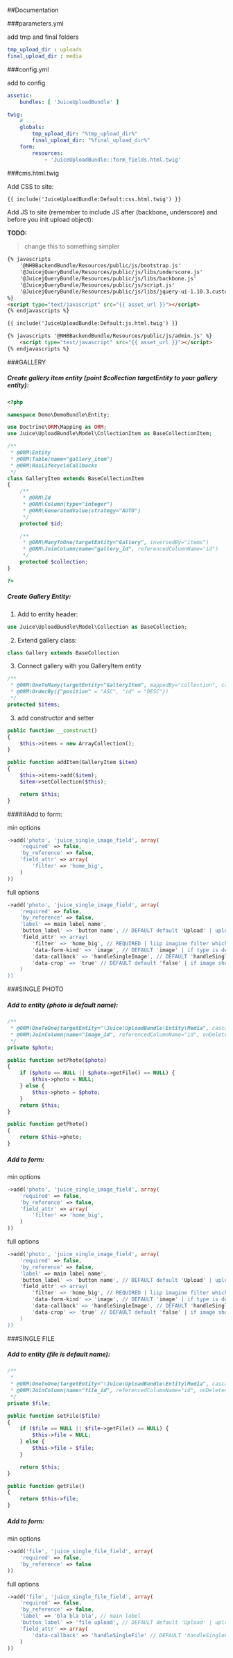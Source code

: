 ##Documentation

###parameters.yml

add tmp and final folders

``` yaml
tmp_upload_dir : uploads
final_upload_dir : media
```



###config.yml

add to config

``` yaml
assetic:
    bundles: [ 'JuiceUploadBundle' ]

twig:
    # ...
    globals:
        tmp_upload_dir: "%tmp_upload_dir%"
        final_upload_dir: "%final_upload_dir%"
    form:
        resources:
            - 'JuiceUploadBundle::form_fields.html.twig'
```

###cms.html.twig

Add CSS to site:

``` html
{{ include('JuiceUploadBundle:Default:css.html.twig') }}
```

Add JS to site (remember to include JS after (backbone, underscore) and before you init upload object):

**TODO:**

> change this to something simpler


``` html
{% javascripts
    '@NHBBackendBundle/Resources/public/js/bootstrap.js'
    '@JuicejQueryBundle/Resources/public/js/libs/underscore.js'
    '@JuicejQueryBundle/Resources/public/js/libs/backbone.js'
    '@JuicejQueryBundle/Resources/public/js/script.js'
    '@JuicejQueryBundle/Resources/public/js/libs/jquery-ui-1.10.3.custom.js'
%}
<script type="text/javascript" src="{{ asset_url }}"></script>
{% endjavascripts %}

{{ include('JuiceUploadBundle:Default:js.html.twig') }}

{% javascripts '@NHBBackendBundle/Resources/public/js/admin.js' %}
    <script type="text/javascript" src="{{ asset_url }}"></script>
{% endjavascripts %}
```

###GALLERY

##### Create gallery item entity (point $collection targetEntity to your gallery entity):

``` php
<?php

namespace Demo\DemoBundle\Entity;

use Doctrine\ORM\Mapping as ORM;
use Juice\UploadBundle\Model\CollectionItem as BaseCollectionItem;

/**
 * @ORM\Entity
 * @ORM\Table(name="gallery_item")
 * @ORM\HasLifecycleCallbacks
 */
class GalleryItem extends BaseCollectionItem
{
    /**
     * @ORM\Id
     * @ORM\Column(type="integer")
     * @ORM\GeneratedValue(strategy="AUTO")
     */
    protected $id;

    /**
     * @ORM\ManyToOne(targetEntity="Gallery", inversedBy="items")
     * @ORM\JoinColumn(name="gallery_id", referencedColumnName="id")
     */
    protected $collection;
}

?>
```

##### Create Gallery Entity:

1) Add to entity header:

``` php
use Juice\UploadBundle\Model\Collection as BaseCollection;
```

2) Extend gallery class:

``` php
class Gallery extends BaseCollection
```

3) Connect gallery with you GalleryItem entity

``` php
/**
 * @ORM\OneToMany(targetEntity="GalleryItem", mappedBy="collection", cascade={"persist", "remove"})
 * @ORM\OrderBy({"position" = "ASC", "id" = "DESC"})
 */
protected $items;
```

3) add constructor and setter

``` php
public function __construct()
{
    $this->items = new ArrayCollection();
}

public function addItem(GalleryItem $item)
{
    $this->items->add($item);
    $item->setCollection($this);

    return $this;
}
```

#####Add to form:

min options

``` php
->add('photo', 'juice_single_image_field', array(
    'required' => false,
    'by_reference' => false,
    'field_attr' => array(
        'filter' => 'home_big',
    )
))
```        

full options

``` php
->add('photo', 'juice_single_image_field', array(
    'required' => false,
    'by_reference' => false,
    'label' => main label name',
    'button_label' => 'button name', // DEFAULT default 'Upload' | upload button label
    'field_attr' => array(
        'filter' => 'home_big', // REQUIRED | liip imagine filter which we want to use
        'data-form-kind' => 'image', // DEFAULT 'image' | if type is defined as image, controller will return dimensions arter upload
        'data-callback' => 'handleSingleImage', // DEFAULT 'handleSingleImage' | which js function will be triggered after upload
        'data-crop' => 'true' // DEFAULT default 'false' | if image should be croped (if image is same size as liip filter, it wont be croped)
    )
))
```

###SINGLE PHOTO

##### Add to entity (photo is default name):

``` php
/**
 * @ORM\OneToOne(targetEntity="\Juice\UploadBundle\Entity\Media", cascade={"persist", "remove"}, orphanRemoval=true)
 * @ORM\JoinColumn(name="image_id", referencedColumnName="id", onDelete="SET NULL", nullable=true)
 */
private $photo;

public function setPhoto($photo)
{
    if ($photo == NULL || $photo->getFile() == NULL) {
        $this->photo = NULL;
    } else {
        $this->photo = $photo;
    }
    return $this;
}

public function getPhoto()
{
    return $this->photo;
}
```

##### Add to form:

min options

``` php
->add('photo', 'juice_single_image_field', array(
    'required' => false,
    'by_reference' => false,
    'field_attr' => array(
        'filter' => 'home_big',
    )
))
```

full options

``` php
->add('photo', 'juice_single_image_field', array(
    'required' => false,
    'by_reference' => false,
    'label' => main label name',
    'button_label' => 'button name', // DEFAULT default 'Upload' | upload button label
    'field_attr' => array(
        'filter' => 'home_big', // REQUIRED | liip imagine filter which we want to use
        'data-form-kind' => 'image', // DEFAULT 'image' | if type is defined as image, controller will return dimensions arter upload
        'data-callback' => 'handleSingleImage', // DEFAULT 'handleSingleImage' | which js function will be triggered after upload
        'data-crop' => 'true' // DEFAULT default 'false' | if image should be croped (if image is same size as liip filter, it wont be croped)
    )
))
```

###SINGLE FILE

##### Add to entity (file is default name):

``` php
/**
 *
 * @ORM\OneToOne(targetEntity="\Juice\UploadBundle\Entity\Media", cascade={"persist", "remove"}, orphanRemoval=true)
 * @ORM\JoinColumn(name="file_id", referencedColumnName="id", onDelete="SET NULL", nullable=true)
 */
private $file;

public function setFile($file)
{
    if ($file == NULL || $file->getFile() == NULL) {
        $this->file = NULL;
    } else {
        $this->file = $file;
    }

    return $this;
}

public function getFile()
{
    return $this->file;
}
```

##### Add to form:

min options

``` php
->add('file', 'juice_single_file_field', array(
    'required' => false,
    'by_reference' => false
))
```

full options

``` php
->add('file', 'juice_single_file_field', array(
    'required' => false,
    'by_reference' => false,
    'label' => 'bla bla bla', // main label
    'button_label' => 'file upload', // DEFAULT default 'Upload' | upload button label
    'field_attr' => array(
        'data-callback' => 'handleSingleFile' // DEFAULT 'handleSingleFile' | which js function will be triggered after upload
    )
))
```


